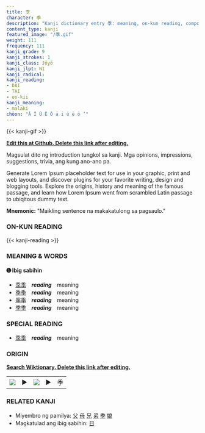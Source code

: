 ```yaml
---
title: 季
character: 季
description: "Kanji dictionary entry 季: meaning, on-kun reading, compounds, origin, related kanji"
content_type: kanji
featured_image: "/季.gif"
weight: 111
frequency: 111
kanji_grade: 9
kanji_strokes: 1
kanji_class: Jōyō
kanji_jlpt: N1
kanji_radical: 
kanji_reading: 
- DAI
- TAI
- oo-kii
kanji_meaning:
- malaki
chōon: "Ā Ī Ū Ē Ō ā ī ū ē ō ’"
---
```

[//]: # (Don't edit the line below. Kanji animated GIF code is automatically generated.)
{{< kanji-gif >}}

[//]: # (Edit below this line.)

**[Edit this at Github. Delete this link after editing.](https://github.com/tim0g/tim/tree/main/content/kanji/季/index.md)**

Magsulat dito ng introduction tungkol sa kanji. Mga opinions, impressions, suggestions, trivia, ang kung ano-ano pa.

Generate Lorem Ipsum placeholder text for use in your graphic, print and web layouts, and discover plugins for your favorite writing, design and blogging tools. Explore the origins, history and meaning of the famous passage, and learn how Lorem Ipsum went from scrambled Latin passage to ubiqitous dummy text.
 
**Mnemonic:** "Maikling sentence na makakatulong sa pagsaulo."

### ON-KUN READING

[//]: # (Don't edit the line below. ON-KUN READING code is automatically generated.)
{{< kanji-reading >}}

### MEANING & WORDS

#### ➊ **Ibig sabihin**
  - [季](../季)[季](../季)　***reading***　meaning
  - [季](../季)[季](../季)　***reading***　meaning
  - [季](../季)[季](../季)　***reading***　meaning
  - [季](../季)[季](../季)　***reading***　meaning

### SPECIAL READING
  - [季](../季)[季](../季)　***reading***　meaning

### ORIGIN

**[Search Wiktionary. Delete this link after editing.](https://wiktionary.org/wiki/季)**
<table class="kanji-table"><tr><td>
<img src="60px-季-bronze.svg.png">
</td><td>▶</td><td>
<img src="60px-季-oracle.svg.png">
</td><td>▶</td>
<td class="kanji-origin">季</td>
</tr></table>

### RELATED KANJI
- Miyembro ng pamilya: [父](../父) [母](../母) [兄](../兄) [弟](../弟) [季](../季) [娘](../娘)
- Magkatulad ang ibig sabihin: [日](../日)
